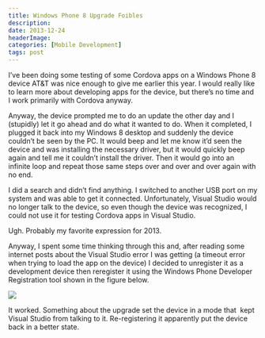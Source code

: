 ```yaml
---
title: Windows Phone 8 Upgrade Foibles
description: 
date: 2013-12-24
headerImage: 
categories: [Mobile Development]
tags: post
---
```


I’ve been doing some testing of some Cordova apps on a Windows Phone 8 device AT&T was nice enough to give me earlier this year. I would really like to learn more about developing apps for the device, but there’s no time and I work primarily with Cordova anyway.

Anyway, the device prompted me to do an update the other day and I (stupidly) let it go ahead and do what it wanted to do. When it completed, I plugged it back into my Windows 8 desktop and suddenly the device couldn’t be seen by the PC. It would beep and let me know it’d seen the device and was installing the necessary driver, but it would quickly beep again and tell me it couldn’t install the driver. Then it would go into an infinite loop and repeat those same steps over and over and over again with no end.

I did a search and didn’t find anything. I switched to another USB port on my system and was able to get it connected. Unfortunately, Visual Studio would no longer talk to the device, so even though the device was recognized, I could not use it for testing Cordova apps in Visual Studio.

Ugh. Probably my favorite expression for 2013.

Anyway, I spent some time thinking through this and, after reading some internet posts about the Visual Studio error I was getting (a timeout error when trying to load the app on the device) I decided to unregister it as a development device then reregister it using the Windows Phone Developer Registration tool shown in the figure below.

![](/images/stories/2013/wp8-device-registration.jpg)

It worked. Something about the upgrade set the device in a mode that  kept Visual Studio from talking to it. Re-registering it apparently put the device back in a better state.